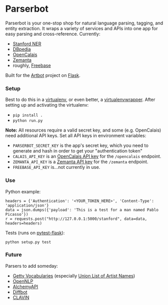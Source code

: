 Parserbot
=========

Parserbot is your one-stop shop for natural language parsing, tagging, and entity extraction. It wraps a variety of services and APIs into one app for easy parsing and cross-reference. Currently:

- [Stanford NER](http://nlp.stanford.edu/software/CRF-NER.shtml)
- [DBpedia](http://dbpedia.org)
- [OpenCalais](http://www.opencalais.com/)
- [Zemanta](http://www.zemanta.com/)
- roughly, [Freebase](http://www.freebase.com/)

Built for the [Artbot](http://github.com/hyperstudio/artbot-api) project on [Flask](http://flask.pocoo.org/).

### Setup

Best to do this in a [virtualenv](http://www.virtualenv.org/en/latest/), or even better, a [virtualenvwrapper](https://virtualenvwrapper.readthedocs.org/en/latest/). After setting up and activating the virtualenv:

* `pip install .`
* `python run.py`

**Note:** All resources require a valid secret key, and some (e.g. OpenCalais) need additional API keys. Set all API keys in environment variables:

- `PARSERBOT_SECRET_KEY` is the app's secret key, which you need to generate and hash in order to get your "authentication token"
- `CALAIS_API_KEY` is an [OpenCalais API key](http://www.opencalais.com/APIkey) for the `/opencalais` endpoint.
- `ZEMANTA_API_KEY` is a [Zemanta API key](http://www.zemanta.com/developer/) for the `/zemanta` endpoint.
- `FREEBASE_API_KEY` is...not currently in use.

### Use

Python example:

	headers = {'Authentication': '<YOUR_TOKEN_HERE>', 'Content-Type': 'application/json'}
	data = json.dumps({'payload': 'This is a test for a man named Pablo Picasso'})
	r = requests.post("http://127.0.0.1:5000/stanford", data=data, headers=headers)

Tests (runs on [pytest-flask](https://github.com/vitalk/pytest-flask/)):

	python setup.py test

### Future

Parsers to add someday:

* [Getty Vocabularies](http://www.getty.edu/research/tools/vocabularies/) (especially [Union List of Artist Names](http://www.getty.edu/research/tools/vocabularies/ulan/index.html))
* [OpenNLP](https://opennlp.apache.org/)
* [AlchemyAPI](http://www.alchemyapi.com/)
* [Diffbot](http://www.diffbot.com/)
* [CLAVIN](http://clavin.bericotechnologies.com/)
